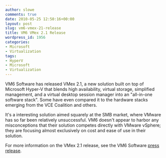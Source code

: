 ```yaml
---
author: slowe
comments: true
date: 2010-05-25 12:50:16+00:00
layout: post
slug: vm6-vmex-21-release
title: VM6 VMex 2.1 Release
wordpress_id: 1956
categories:
- Microsoft
- Virtualization
tags:
- HyperV
- Microsoft
- Virtualization
---
```


VM6 Software has released VMex 2.1, a new solution built on top of Microsoft Hyper-V that blends high availability, virtual storage, simplified management, and a virtual desktop session manager into an "all-in-one software stack". Some have even compared it to the hardware stacks emerging from the VCE Coalition and others.

It's a interesting solution aimed squarely at the SMB market, where VMware has so far been relatively unsuccessful. VM6 doesn't appear to harbor any misconceptions that their solution competes directly with VMware vSphere; they are focusing almost exclusively on cost and ease of use in their solution.

For more information on the VMex 2.1 release, see the VM6 Software [press release](http://www.vm6software.com/press-releases/05/25/936).
